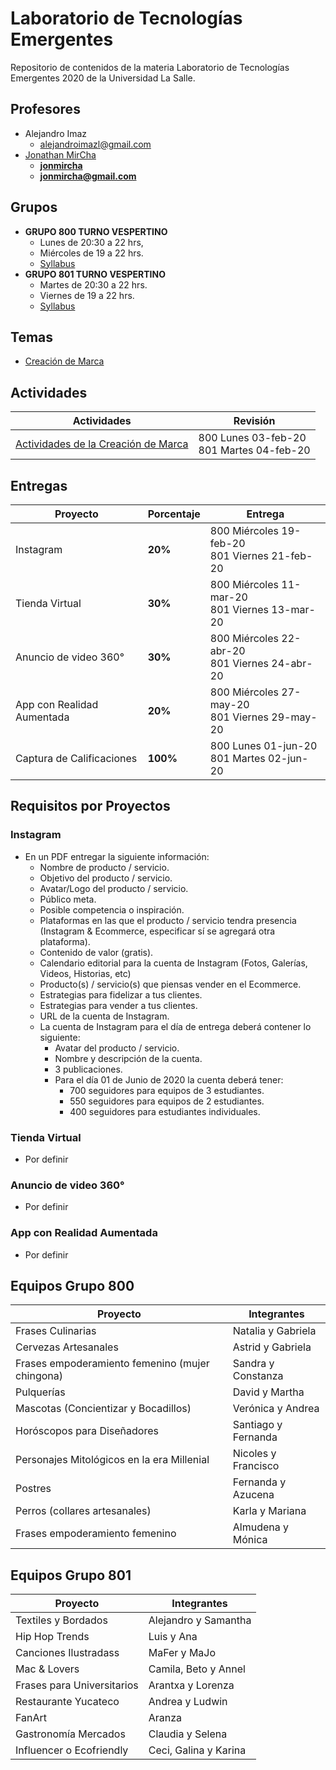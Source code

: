 # Laboratorio de Tecnologías Emergentes

Repositorio de contenidos de la materia Laboratorio de Tecnologías Emergentes 2020 de la Universidad La Salle.

## Profesores

- Alejandro Imaz
  - [alejandroimazl@gmail.com](mailto:alejandroimazl@gmail.com)
- [Jonathan MirCha](http://jonmircha.com)
  - **[jonmircha](https://youtube.com/jonmircha)**
  - **[jonmircha@gmail.com](mailto:jonmircha@gmail.com)**

## Grupos

- **GRUPO 800 TURNO VESPERTINO**
  - Lunes de 20:30 a 22 hrs,
  - Miércoles de 19 a 22 hrs.
  - [Syllabus](./pdf/LabEmergentes2020_800.pdf)
- **GRUPO 801 TURNO VESPERTINO**
  - Martes de 20:30 a 22 hrs.
  - Viernes de 19 a 22 hrs.
  - [Syllabus](./pdf/LabEmergentes2020_801.pdf)

## Temas

- [Creación de Marca](./mds/Marca.md)

## Actividades

| Actividades                                                       | Revisión                                     |
| ----------------------------------------------------------------- | -------------------------------------------- |
| [Actividades de la Creación de Marca](./mds/Marca.md#actividades) | 800 Lunes 03-feb-20 <br>801 Martes 04-feb-20 |

## Entregas

| Proyecto                   | Porcentaje | Entrega                                           |
| -------------------------- | ---------- | ------------------------------------------------- |
| Instagram                  | **20%**    | 800 Miércoles 19-feb-20 <br>801 Viernes 21-feb-20 |
| Tienda Virtual             | **30%**    | 800 Miércoles 11-mar-20 <br>801 Viernes 13-mar-20 |
| Anuncio de video 360°      | **30%**    | 800 Miércoles 22-abr-20 <br>801 Viernes 24-abr-20 |
| App con Realidad Aumentada | **20%**    | 800 Miércoles 27-may-20 <br>801 Viernes 29-may-20 |
| Captura de Calificaciones  | **100%**   | 800 Lunes 01-jun-20 <br>801 Martes 02-jun-20      |

## Requisitos por Proyectos

### Instagram

- En un PDF entregar la siguiente información:
  - Nombre de producto / servicio.
  - Objetivo del producto / servicio.
  - Avatar/Logo del producto / servicio.
  - Público meta.
  - Posible competencia o inspiración.
  - Plataformas en las que el producto / servicio tendra presencia (Instagram & Ecommerce, especificar sí se agregará otra plataforma).
  - Contenido de valor (gratis).
  - Calendario editorial para la cuenta de Instagram (Fotos, Galerías, Videos, Historias, etc)
  - Producto(s) / servicio(s) que piensas vender en el Ecommerce.
  - Estrategias para fidelizar a tus clientes.
  - Estrategias para vender a tus clientes.
  - URL de la cuenta de Instagram.
  - La cuenta de Instagram para el día de entrega deberá contener lo siguiente:
    - Avatar del producto / servicio.
    - Nombre y descripción de la cuenta.
    - 3 publicaciones.
    - Para el día 01 de Junio de 2020 la cuenta deberá tener:
      - 700 seguidores para equipos de 3 estudiantes.
      - 550 seguidores para equipos de 2 estudiantes.
      - 400 seguidores para estudiantes individuales.

### Tienda Virtual

- Por definir

### Anuncio de video 360°

- Por definir

### App con Realidad Aumentada

- Por definir

## Equipos Grupo 800

| Proyecto                                        | Integrantes         |
| ----------------------------------------------- | ------------------- |
| Frases Culinarias                               | Natalia y Gabriela  |
| Cervezas Artesanales                            | Astrid y Gabriela   |
| Frases empoderamiento femenino (mujer chingona) | Sandra y Constanza  |
| Pulquerías                                      | David y Martha      |
| Mascotas (Concientizar y Bocadillos)            | Verónica y Andrea   |
| Horóscopos para Diseñadores                     | Santiago y Fernanda |
| Personajes Mitológicos en la era Millenial      | Nicoles y Francisco |
| Postres                                         | Fernanda y Azucena  |
| Perros (collares artesanales)                   | Karla y Mariana     |
| Frases empoderamiento femenino                  | Almudena y Mónica   |

## Equipos Grupo 801

| Proyecto                   | Integrantes           |
| -------------------------- | --------------------- |
| Textiles y Bordados        | Alejandro y Samantha  |
| Hip Hop Trends             | Luis y Ana            |
| Canciones Ilustradass      | MaFer y MaJo          |
| Mac & Lovers               | Camila, Beto y Annel  |
| Frases para Universitarios | Arantxa y Lorenza     |
| Restaurante Yucateco       | Andrea y Ludwin       |
| FanArt                     | Aranza                |
| Gastronomía Mercados       | Claudia y Selena      |
| Influencer o Ecofriendly   | Ceci, Galina y Karina |
